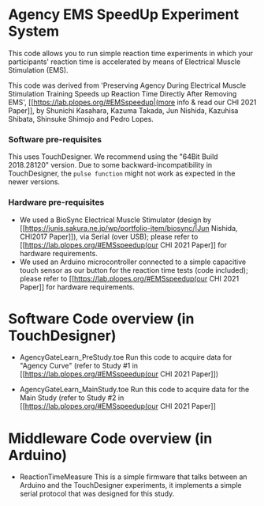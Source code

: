 # Agency EMS SpeedUp Experiment System

This code allows you to run simple reaction time experiments in which your participants' reaction time is accelerated by means of Electrical Muscle Stimulation (EMS). 

This code was derived from 'Preserving Agency During Electrical Muscle Stimulation Training Speeds up Reaction Time Directly After Removing EMS', [[https://lab.plopes.org/#EMSspeedup|(more info & read our CHI 2021 Paper]], by Shunichi Kasahara, Kazuma Takada, Jun Nishida, Kazuhisa Shibata, Shinsuke Shimojo and Pedro Lopes. 

### Software pre-requisites

This uses TouchDesigner. We recommend using the "64Bit Build 2018.28120" version. Due to some backward-incompatibility in TouchDesigner, the ``pulse function`` might not work as expected in the newer versions. 

### Hardware pre-requisites

* We used a BioSync Electrical Muscle Stimulator (design by [[https://junis.sakura.ne.jp/wp/portfolio-item/biosync/|Jun Nishida, CHI2017 Paper]]), via Serial (over USB); please refer to [[https://lab.plopes.org/#EMSspeedup(our CHI 2021 Paper]] for hardware requirements.
* We used an Arduino microcontroller connected to a simple capacitive touch sensor as our button for the reaction time tests (code included); please refer to [[https://lab.plopes.org/#EMSspeedup(our CHI 2021 Paper]] for hardware requirements.

# Software Code overview (in TouchDesigner)

- AgencyGateLearn_PreStudy.toe
Run this code to acquire data for "Agency Curve" (refer to Study #1 in [[https://lab.plopes.org/#EMSspeedup(our CHI 2021 Paper]])

- AgencyGateLearn_MainStudy.toe
Run this code to acquire  data for the Main Study (refer to Study #2 in [[https://lab.plopes.org/#EMSspeedup(our CHI 2021 Paper]]

# Middleware Code overview (in Arduino)

- ReactionTimeMeasure
This is a simple firmware that talks between an Arduino and the TouchDesigner experiments, it implements a simple serial protocol that was designed for this study. 
